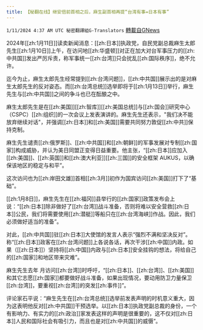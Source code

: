 ```yaml
---
title: 【秘翻在线】继安倍前首相之后，麻生副首相再提“台湾有事=日本有事”
---
```

`1/11/2024 4:37 AM UTC 秘密翻譯組G-Translators` [轉載自GNews](https://gnews.org/articles/2207327)

2024年[[zh:1月11日]]读卖新闻消息：[[zh:日本]]执政党，自民党副总裁麻生太郎先生[[zh:1月10日]]上午，在访问地[[zh:华盛顿]]对正在加大对台军事压力的[[zh:中共国]]发出严厉斥责，称军事统一[[zh:台湾]]只会扰乱[[zh:国际秩序]]，绝不允许。

迄今为止，麻生太郎先生经常提到[[zh:台湾问题]]，[[zh:中共国]]展示出的是对麻生太郎先生的反对姿态。而[[zh:台湾总统]]选举即将于[[zh:1月13日]]举行，麻生先生与[[zh:中共国]]之间的争斗也已在酝酿之中。

麻生太郎先生是在[[zh:美国]][[zh:智库]][[zh:美国总统]]与[[zh:国会]]研究中心（CSPC）[[zh:组织]]的一次会议上发表演讲的。麻生先生还表示，"我们决不能放弃继续对话"，并强调[[zh:日本]]和[[zh:美国]]需要共同努力敦促[[zh:中共]]保持克制。

麻生先生谴责[[zh:俄罗斯]]、[[zh:中共国]]和[[zh:朝鲜]]的军事发展对专制[[zh:国家]]构成威胁，并认为美日同盟正变得日益重要。他主张，“[[zh:日本]]应加入[[zh:美国]]、[[zh:英国]]和[[zh:澳大利亚]][[zh:三国]]的安全框架 AUKUS，以确保该地区的稳定与和平”。

这次访问也为[[zh:岸田文雄]]首相[[zh:3月]]初作为国宾访问[[zh:美国]]打下了“基础”。

[[zh:1月8日]]，麻生先生在[[zh:福冈]]县举行的[[zh:国家]]政策发布会上说：“[[zh:日本]]除非做好了[[zh:台湾]]战斗准备，否则将难以安全营救[[zh:日本]]公民，我们将需要使用[[zh:潜艇]]等船只在[[zh:台湾海峡]]作战。因此，我们必须做好适当的准备”。

对此，[[zh:中共国]]驻[[zh:日本]]大使馆的发言人表示“强烈不满和坚决反对”。称“[[zh:日本]]政客在[[zh:台湾问题]]上各说各话，再次干涉[[zh:中国]]内政。如果（[[zh:日本]]）坚持将[[zh:中国]]内政与[[zh:日本]]安全挂钩的想法，将给自己的[[zh:国家]]和地区带来灾难”。

麻生先生去年 月访问[[zh:台湾]]时呼吁，“[[zh:日本]]、[[zh:台湾]]、[[zh:美国]]和其它志愿[[zh:国家]]都要做好战斗准备，如果出现情况，要动用防卫力量保卫[[zh:台湾]]，要重视[[zh:台湾]]的突发[[zh:事件]]”。

评论家石平说：“麻生先生在[[zh:台湾总统]]选举前发表声明的时机意义重大，因为这表明他反对[[zh:中共国]]干预选举。以[[zh:日本]]执政党副总裁的身份，一个有影响力、有实力的[[zh:政治]]家发表这样的声明是很重要的，这不仅对[[zh:日本]]人民和国际社会有吸引力，而且也是对[[zh:中共国]]的威慑”。
